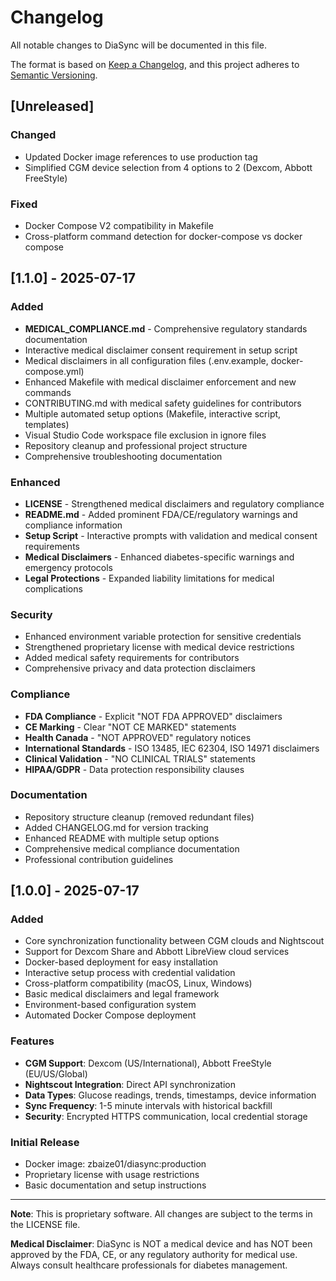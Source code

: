 # Changelog

All notable changes to DiaSync will be documented in this file.

The format is based on [Keep a Changelog](https://keepachangelog.com/en/1.0.0/),
and this project adheres to [Semantic Versioning](https://semver.org/spec/v2.0.0.html).

## [Unreleased]

### Changed
- Updated Docker image references to use production tag
- Simplified CGM device selection from 4 options to 2 (Dexcom, Abbott FreeStyle)

### Fixed
- Docker Compose V2 compatibility in Makefile
- Cross-platform command detection for docker-compose vs docker compose

## [1.1.0] - 2025-07-17

### Added
- **MEDICAL_COMPLIANCE.md** - Comprehensive regulatory standards documentation
- Interactive medical disclaimer consent requirement in setup script
- Medical disclaimers in all configuration files (.env.example, docker-compose.yml)
- Enhanced Makefile with medical disclaimer enforcement and new commands
- CONTRIBUTING.md with medical safety guidelines for contributors
- Multiple automated setup options (Makefile, interactive script, templates)
- Visual Studio Code workspace file exclusion in ignore files
- Repository cleanup and professional project structure
- Comprehensive troubleshooting documentation

### Enhanced
- **LICENSE** - Strengthened medical disclaimers and regulatory compliance
- **README.md** - Added prominent FDA/CE/regulatory warnings and compliance information  
- **Setup Script** - Interactive prompts with validation and medical consent requirements
- **Medical Disclaimers** - Enhanced diabetes-specific warnings and emergency protocols
- **Legal Protections** - Expanded liability limitations for medical complications

### Security
- Enhanced environment variable protection for sensitive credentials
- Strengthened proprietary license with medical device restrictions
- Added medical safety requirements for contributors
- Comprehensive privacy and data protection disclaimers

### Compliance
- **FDA Compliance** - Explicit "NOT FDA APPROVED" disclaimers
- **CE Marking** - Clear "NOT CE MARKED" statements  
- **Health Canada** - "NOT APPROVED" regulatory notices
- **International Standards** - ISO 13485, IEC 62304, ISO 14971 disclaimers
- **Clinical Validation** - "NO CLINICAL TRIALS" statements
- **HIPAA/GDPR** - Data protection responsibility clauses

### Documentation
- Repository structure cleanup (removed redundant files)
- Added CHANGELOG.md for version tracking
- Enhanced README with multiple setup options
- Comprehensive medical compliance documentation
- Professional contribution guidelines

## [1.0.0] - 2025-07-17

### Added
- Core synchronization functionality between CGM clouds and Nightscout
- Support for Dexcom Share and Abbott LibreView cloud services
- Docker-based deployment for easy installation
- Interactive setup process with credential validation
- Cross-platform compatibility (macOS, Linux, Windows)
- Basic medical disclaimers and legal framework
- Environment-based configuration system
- Automated Docker Compose deployment

### Features
- **CGM Support**: Dexcom (US/International), Abbott FreeStyle (EU/US/Global)
- **Nightscout Integration**: Direct API synchronization
- **Data Types**: Glucose readings, trends, timestamps, device information
- **Sync Frequency**: 1-5 minute intervals with historical backfill
- **Security**: Encrypted HTTPS communication, local credential storage

### Initial Release
- Docker image: zbaize01/diasync:production
- Proprietary license with usage restrictions
- Basic documentation and setup instructions

---

**Note**: This is proprietary software. All changes are subject to the terms in the LICENSE file.

**Medical Disclaimer**: DiaSync is NOT a medical device and has NOT been approved by the FDA, CE, or any regulatory authority for medical use. Always consult healthcare professionals for diabetes management.
